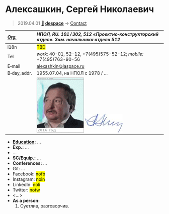 # Алексашкин, Сергей Николаевич
> 2019.04.01 **[🚀](../index/index.md) [despace](index.md)** → [Contact](contact.md)

|*[Org.](contact.md)*|*НПОЛ, RU. 101 / 302, 512 «Проектно‑конструкторский отдел». Зам. начальника отдела 512*|
|:--|:--|
|i18n| <mark>TBD</mark> |
|Tel| *work:* 40-01, 52-12, +7(495)575-52-12; *mobile:* +7(495)763-90-56 |
|E‑mail| <alexashkin@laspace.ru> |
|B‑day, addr.| 1955.07.04, на НПОЛ с 1978 / … |
|| [![](f/contact/a/alexashkin_001_animated.gif)](f/contact/a/alexashkin_001_photo.jpg) [![](f/contact/a/alexashkin_001_sign_thumb.jpg)](f/contact/a/alexashkin_001_sign.png) |

   - **[Education](edu.md):** …
   - **Exp.:** …
   - …
   - **SC/Equip.:** …
   - **Conferences:** …
   - Git: …
   - Facebook: <mark>nofb</mark>
   - Instagram: <mark>noin</mark>
   - LinkedIn: <mark>noli</mark>
   - Twitter: <mark>notw</mark>
   - <…>
   - **As a person:**
      1. Суетлив, разговорчив.
